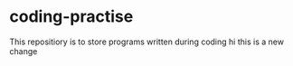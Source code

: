 # coding-practise
This repositiory is to store programs written during coding
hi this is a new change 
